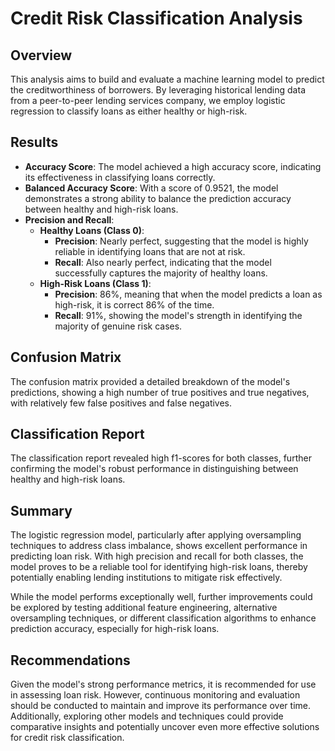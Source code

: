 # Credit Risk Classification Analysis

## Overview
This analysis aims to build and evaluate a machine learning model to predict the creditworthiness of borrowers. By leveraging historical lending data from a peer-to-peer lending services company, we employ logistic regression to classify loans as either healthy or high-risk.

## Results
- **Accuracy Score**: The model achieved a high accuracy score, indicating its effectiveness in classifying loans correctly.
- **Balanced Accuracy Score**: With a score of 0.9521, the model demonstrates a strong ability to balance the prediction accuracy between healthy and high-risk loans.
- **Precision and Recall**:
  - **Healthy Loans (Class 0)**:
    - **Precision**: Nearly perfect, suggesting that the model is highly reliable in identifying loans that are not at risk.
    - **Recall**: Also nearly perfect, indicating that the model successfully captures the majority of healthy loans.
  - **High-Risk Loans (Class 1)**:
    - **Precision**: 86%, meaning that when the model predicts a loan as high-risk, it is correct 86% of the time.
    - **Recall**: 91%, showing the model's strength in identifying the majority of genuine risk cases.

## Confusion Matrix
The confusion matrix provided a detailed breakdown of the model's predictions, showing a high number of true positives and true negatives, with relatively few false positives and false negatives.

## Classification Report
The classification report revealed high f1-scores for both classes, further confirming the model's robust performance in distinguishing between healthy and high-risk loans.

## Summary
The logistic regression model, particularly after applying oversampling techniques to address class imbalance, shows excellent performance in predicting loan risk. With high precision and recall for both classes, the model proves to be a reliable tool for identifying high-risk loans, thereby potentially enabling lending institutions to mitigate risk effectively.

While the model performs exceptionally well, further improvements could be explored by testing additional feature engineering, alternative oversampling techniques, or different classification algorithms to enhance prediction accuracy, especially for high-risk loans.

## Recommendations
Given the model's strong performance metrics, it is recommended for use in assessing loan risk. However, continuous monitoring and evaluation should be conducted to maintain and improve its performance over time. Additionally, exploring other models and techniques could provide comparative insights and potentially uncover even more effective solutions for credit risk classification.

